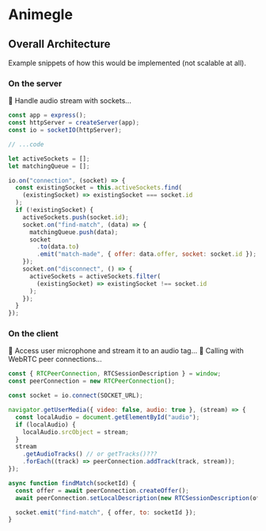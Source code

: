 # Animegle

## Overall Architecture

Example snippets of how this would be implemented (not scalable at all).

### On the server

📡 Handle audio stream with sockets...

```js
const app = express();
const httpServer = createServer(app);
const io = socketIO(httpServer);

// ...code

let activeSockets = [];
let matchingQueue = [];

io.on("connection", (socket) => {
  const existingSocket = this.activeSockets.find(
    (existingSocket) => existingSocket === socket.id
  );
  if (!existingSocket) {
    activeSockets.push(socket.id);
    socket.on("find-match", (data) => {
      matchingQueue.push(data);
      socket
        .to(data.to)
        .emit("match-made", { offer: data.offer, socket: socket.id });
    });
    socket.on("disconnect", () => {
      activeSockets = activeSockets.filter(
        (existingSocket) => existingSocket !== socket.id
      );
    });
  }
});
```

### On the client

🎤 Access user microphone and stream it to an audio tag...
🎏 Calling with WebRTC peer connections...

```js
const { RTCPeerConnection, RTCSessionDescription } = window;
const peerConnection = new RTCPeerConnection();

const socket = io.connect(SOCKET_URL);

navigator.getUserMedia({ video: false, audio: true }, (stream) => {
  const localAudio = document.getElementById("audio");
  if (localAudio) {
    localAudio.srcObject = stream;
  }
  stream
    .getAudioTracks() // or getTracks()???
    .forEach((track) => peerConnection.addTrack(track, stream));
});

async function findMatch(socketId) {
  const offer = await peerConnection.createOffer();
  await peerConnection.setLocalDescription(new RTCSessionDescription(offer));

  socket.emit("find-match", { offer, to: socketId });
}
```
